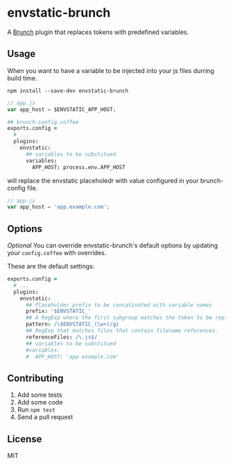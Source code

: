 envstatic-brunch
=============

A [Brunch][] plugin that replaces tokens with predefined variables.


Usage
-----

When you want to have a variable to be injected into your js files
durring build time.

`npm install --save-dev envstatic-brunch`

```javascript
// app.js
var app_host = $ENVSTATIC_APP_HOST;
```

```coffeescript
## brunch-config.coffee
exports.config =
  # ...
  plugins:
    envstatic:
      ## variables to be substitued
      variables:
        APP_HOST: process.env.APP_HOST
```

will replace the envstatic placeholedr with value configured in
your brunch-config file.

```javascript
// app.js
var app_host = 'app.example.com';
```

Options
-------

_Optional_ You can override envstatic-brunch's default options by updating your
`config.coffee` with overrides.

These are the default settings:

```coffeescript
exports.config =
  # ...
  plugins:
    envstatic:
      ## Placeholder prefix to be concatinated with variable names
      prefix: '$ENVSTATIC_'
      ## A RegExp where the first subgroup matches the token to be replaced
      pattern: /\$ENVSTATIC_(\w+)/gi
      ## RegExp that matches files that contain filename references.
      referenceFiles: /\.js$/
      ## variables to be substitued
      #variables:
      #  APP_HOST: 'app.example.com'
```

Contributing
------------

1. Add some tests
1. Add some code
1. Run `npm test`
1. Send a pull request

License
-------

MIT

[Brunch]: http://brunch.io
